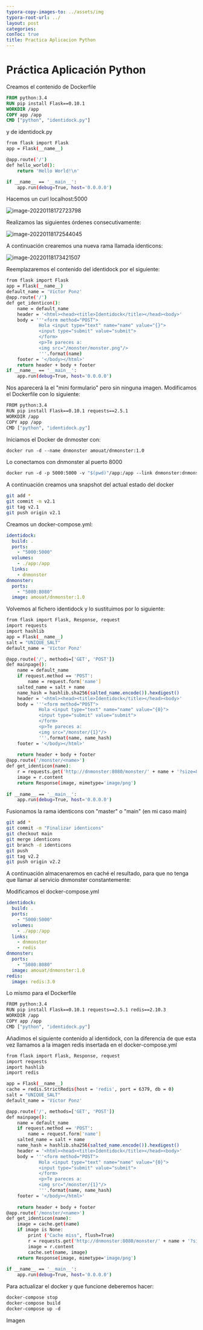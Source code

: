 ```yaml
---
typora-copy-images-to: ../assets/img
typora-root-url: ../
layout: post
categories:
conToc: true
title: Practica Aplicacion Python
---
```


# Práctica Aplicación Python



Creamos el contenido de Dockerfile

```dockerfile
FROM python:3.4
RUN pip install Flask==0.10.1
WORKDIR /app
COPY app /app
CMD ["python", "identidock.py"]
```
y de identidock.py

```bash
from flask import Flask
app = Flask(__name__)

@app.route('/')
def hello_world():
    return 'Hello World!\n'

if __name__ == '__main__':
    app.run(debug=True, host='0.0.0.0')
```
Hacemos un curl localhost:5000

![image-20220118172723798](/assets/img/image-20220118172723798.png)



Realizamos las siguientes órdenes consecutivamente:

![image-20220118172544045](/assets/img/image-20220118172544045.png)

A continuación crearemos una nueva rama llamada identicons:

![image-20220118173421507](/assets/img/image-20220118173421507.png)



Reemplazaremos el contenido del identidock por el siguiente:

```bash
from flask import Flask
app = Flask(__name__)
default_name = 'Víctor Ponz'
@app.route('/')
def get_identicon():
	name = default_name
	header = '<html><head><title>Identidock</title></head><body>'
	body = '''<form method="POST">
			Hola <input type="text" name="name" value="{}">
			<input type="submit" value="submit">
			</form>
			<p>Te pareces a:
			<img src="/monster/monster.png"/>
			'''.format(name)
	footer = '</body></html>'
	return header + body + footer
if __name__ == '__main__':
	app.run(debug=True, host='0.0.0.0')
```

Nos aparecerá la el "mini formulario" pero sin ninguna imagen. Modificamos el Dockerfile con lo siguiente:

```bash
FROM python:3.4
RUN pip install Flask==0.10.1 requests==2.5.1
WORKDIR /app
COPY app /app
CMD ["python", "identidock.py"]
```

Iniciamos el Docker de dnmoster con:

```dockerfile
docker run -d --name dnmonster amouat/dnmonster:1.0
```

Lo conectamos con dnmonster al puerto 8000

```dockerfile
docker run -d -p 5000:5000 -v "$(pwd)"/app:/app --link dnmonster:dnmonster identidock
```

A continuación creamos una snapshot del actual estado del docker

```bash
git add *
git commit -m v2.1
git tag v2.1
git push origin v2.1
```

Creamos un docker-compose.yml:

```yaml
identidock:
  build: .
  ports:
    - "5000:5000"
  volumes:
    - ./app:/app
  links:
    - dnmonster
dnmonster:
  ports:
    - "5080:8080"
  image: amouat/dnmonster:1.0
```

Volvemos al fichero identidock y lo sustituimos por lo siguiente:

```bash
from flask import Flask, Response, request
import requests
import hashlib
app = Flask(__name__)
salt = "UNIQUE_SALT"
default_name = 'Víctor Ponz'

@app.route('/', methods=['GET', 'POST'])
def mainpage():
	name = default_name
	if request.method == 'POST':
		name = request.form['name']
	salted_name = salt + name
	name_hash = hashlib.sha256(salted_name.encode()).hexdigest()
	header = '<html><head><title>Identidock</title></head><body>'
	body = '''<form method="POST">
			Hola <input type="text" name="name" value="{0}">
			<input type="submit" value="submit">
			</form>
			<p>Te pareces a:
			<img src="/monster/{1}"/>
			'''.format(name, name_hash)
	footer = '</body></html>'
	
	return header + body + footer
@app.route('/monster/<name>')
def get_identicon(name):
	r = requests.get('http://dnmonster:8080/monster/' + name + '?size=80')
	image = r.content
	return Response(image, mimetype='image/png')
	
if __name__ == '__main__':
	app.run(debug=True, host='0.0.0.0')
```

Fusionamos  la rama identicons con "master" o "main" (en mi caso main)

```bash
git add *
git commit -m "Finalizar identicons"
git checkout main
git merge identicons
git branch -d identicons
git push
git tag v2.2
git push origin v2.2
```

A continuación almacenaremos en caché el resultado, para que no tenga que llamar al servicio dnmonster constantemente:

Modificamos el docker-compose.yml

```yaml
identidock:
  build: .
  ports:
    - "5000:5000"
  volumes:
    - ./app:/app
  links:
    - dnmonster
    - redis
dnmonster:
  ports:
    - "5080:8080"
  image: amouat/dnmonster:1.0
redis:
  image: redis:3.0
```

Lo mismo para el Dockerfile

```bash
FROM python:3.4
RUN pip install Flask==0.10.1 requests==2.5.1 redis==2.10.3
WORKDIR /app
COPY app /app
CMD ["python", "identidock.py"]
```

Añadimos el siguiente contenido al identidock, con la diferencia de que esta vez llamamos a la imagen redis insertada en el docker-compose.yml

```bash
from flask import Flask, Response, request
import requests
import hashlib
import redis

app = Flask(__name__)
cache = redis.StrictRedis(host = 'redis', port = 6379, db = 0)
salt = "UNIQUE_SALT"
default_name = 'Víctor Ponz'

@app.route('/', methods=['GET', 'POST'])
def mainpage():
	name = default_name
	if request.method == 'POST':
		name = request.form['name']
	salted_name = salt + name
	name_hash = hashlib.sha256(salted_name.encode()).hexdigest()
	header = '<html><head><title>Identidock</title></head><body>'
	body = '''<form method="POST">
			Hola <input type="text" name="name" value="{0}">
			<input type="submit" value="submit">
			</form>
			<p>Te pareces a:
			<img src="/monster/{1}"/>
			'''.format(name, name_hash)
	footer = '</body></html>'
	
	return header + body + footer
@app.route('/monster/<name>')
def get_identicon(name):
	image = cache.get(name)
	if image is None:
		print ("Cache miss", flush=True)
		r = requests.get('http://dnmonster:8080/monster/' + name + '?size=80')
		image = r.content
		cache.set(name, image)
	return Response(image, mimetype='image/png')
		
if __name__ == '__main__':
	app.run(debug=True, host='0.0.0.0')
```

Para actualizar el docker y que funcione deberemos hacer:

```dockerfile
docker-compose stop
docker-compose build
docker-compose up -d
```

Imagen
